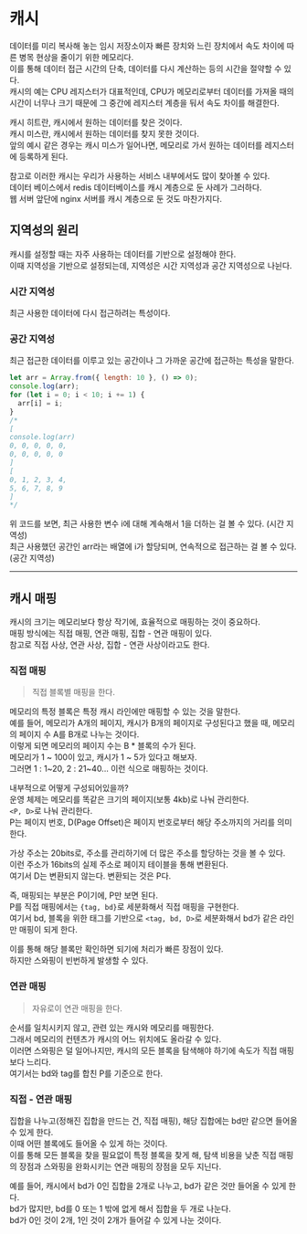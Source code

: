 # 캐시

데이터를 미리 복사해 놓는 임시 저장소이자 빠른 장치와 느린 장치에서 속도 차이에 따른 병목 현상을 줄이기 위한 메모리다. <br />
이를 통해 데이터 접근 시간의 단축, 데이터를 다시 계산하는 등의 시간을 절약할 수 있다. <br />
캐시의 예는 CPU 레지스터가 대표적인데, CPU가 메모리로부터 데이터를 가져올 때의 시간이 너무나 크기 때문에 그 중간에 레지스터 계층을 둬서 속도 차이를 해결한다.

캐시 히트란, 캐시에서 원하는 데이터를 찾은 것이다. <br />
캐시 미스란, 캐시에서 원하는 데이터를 찾지 못한 것이다. <br />
앞의 예시 같은 경우는 캐시 미스가 일어나면, 메모리로 가서 원하는 데이터를 레지스터에 등록하게 된다.

참고로 이러한 캐시는 우리가 사용하는 서비스 내부에서도 많이 찾아볼 수 있다. <br />
데이터 베이스에서 redis 데이터베이스를 캐시 계층으로 둔 사례가 그러하다. <br />
웹 서버 앞단에 nginx 서버를 캐시 계층으로 둔 것도 마찬가지다.

## 지역성의 원리

캐시를 설정할 때는 자주 사용하는 데이터를 기반으로 설정해야 한다. <br />
이때 지역성을 기반으로 설정되는데, 지역성은 시간 지역성과 공간 지역성으로 나뉜다.

### 시간 지역성

최근 사용한 데이터에 다시 접근하려는 특성이다.

### 공간 지역성

최근 접근한 데이터를 이루고 있는 공간이나 그 가까운 공간에 접근하는 특성을 말한다.

```javascript
let arr = Array.from({ length: 10 }, () => 0);
console.log(arr);
for (let i = 0; i < 10; i += 1) {
  arr[i] = i;
}
/*
[
console.log(arr)
0, 0, 0, 0, 0,
0, 0, 0, 0, 0
]
[
0, 1, 2, 3, 4,
5, 6, 7, 8, 9
]
*/
```

위 코드를 보면, 최근 사용한 변수 i에 대해 계속해서 1을 더하는 걸 볼 수 있다. (시간 지역성) <br />
최근 사용했던 공간인 arr라는 배열에 i가 할당되며, 연속적으로 접근하는 걸 볼 수 있다. (공간 지역성)

---

## 캐시 매핑

캐시의 크기는 메모리보다 항상 작기에, 효율적으로 매핑하는 것이 중요하다. <br />
매핑 방식에는 직접 매핑, 연관 매핑, 집합 - 연관 매핑이 있다. <br />
참고로 직접 사상, 연관 사상, 집합 - 연관 사상이라고도 한다.

### 직접 매핑

> 직접 블록별 매핑을 한다.

메모리의 특정 블록은 특정 캐시 라인에만 매핑할 수 있는 것을 말한다. <br />
예를 들어, 메모리가 A개의 페이지, 캐시가 B개의 페이지로 구성된다고 했을 때, 메모리의 페이지 수 A를 B개로 나누는 것이다. <br />
이렇게 되면 메모리의 페이지 수는 B \* 블록의 수가 된다. <br />
메모리가 1 ~ 100이 있고, 캐시가 1 ~ 5가 있다고 해보자. <br />
그러면 1 : 1~20, 2 : 21~40... 이런 식으로 매핑하는 것이다.

내부적으로 어떻게 구성되어있을까? <br />
운영 체제는 메모리를 똑같은 크기의 페이지(보통 4kb)로 나눠 관리한다. <br />
`<P, D>`로 나눠 관리한다. <br />
P는 페이지 번호, D(Page Offset)은 페이지 번호로부터 해당 주소까지의 거리를 의미한다.

가상 주소는 20bits로, 주소를 관리하기에 더 많은 주소를 할당하는 것을 볼 수 있다. <br />
이런 주소가 16bits의 실제 주소로 페이지 테이블을 통해 변환된다. <br />
여기서 D는 변환되지 않는다. 변환되는 것은 P다.

즉, 매핑되는 부분은 P이기에, P만 보면 된다. <br />
P를 직접 매핑에서는 `{tag, bd}`로 세분화해서 직접 매핑을 구현한다. <br />
여기서 bd, 블록을 위한 태그를 기반으로 `<tag, bd, D>`로 세분화해서 bd가 같은 라인만 매핑이 되게 한다.

이를 통해 해당 블록만 확인하면 되기에 처리가 빠른 장점이 있다. <br />
하지만 스와핑이 빈번하게 발생할 수 있다.

### 연관 매핑

> 자유로이 연관 매핑을 한다.

순서를 일치시키지 않고, 관련 있는 캐시와 메모리를 매핑한다. <br />
그래서 메모리의 컨텐츠가 캐시의 어느 위치에도 올라갈 수 있다. <br />
이러면 스와핑은 덜 일어나지만, 캐시의 모든 블록을 탐색해야 하기에 속도가 직접 매핑보다 느리다. <br />
여기서는 bd와 tag를 합친 P를 기준으로 한다.

### 직접 - 연관 매핑

집합을 나누고(정해진 집합을 만드는 건, 직접 매핑), 해당 집합에는 bd만 같으면 들어올 수 있게 한다. <br />
이때 어떤 블록에도 들어올 수 있게 하는 것이다. <br />
이를 통해 모든 블록을 찾을 필요없이 특정 블록을 찾게 해, 탐색 비용을 낮춘 직접 매핑의 장점과 스와핑을 완화시키는 연관 매핑의 장점을 모두 지닌다.

예를 들어, 캐시에서 bd가 0인 집합을 2개로 나누고, bd가 같은 것만 들어올 수 있게 한다. <br />
bd가 많지만, bd를 0 또는 1 밖에 없게 해서 집합을 두 개로 나눈다. <br />
bd가 0인 것이 2개, 1인 것이 2개가 들어갈 수 있게 나눈 것이다.
